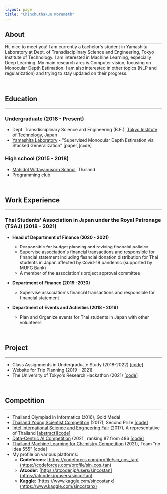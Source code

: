 ```yaml
---
layout: page
title: "Chinchuthakun Worameth"
---
```


## About
<hr style="height: 1px; margin:0; background-color: #848484">
Hi, nice to meet you! I am currently a bachelor's student in Yamashita Laboratory at Dept. of Transdisciplinary Science and Engineering, Tokyo Institute of Technology. I am interested in Machine Learning, especially Deep Learning. My main research area is Computer vision, focusing on Monocular Depth Estimation. I am also interested in other topics (NLP and regularization) and trying to stay updated on their progress.

&nbsp;
## Education
<hr style="height: 1px; margin:0; background-color: #848484">

### Undergraduate (2018 - Present)
 - Dept. Transdisciplinary Science and Engineering (B.E.), [Tokyo Institute of Technology](https://www.titech.ac.jp/english), Japan
 - [Yamashita Laboratory](http://www.ide.titech.ac.jp/~yylab/) - "Supervised Monocular Depth Estimation via Stacked Generalization" [paper][code]

### High school (2015 - 2018)
 - [Mahidol Wittayanusorn School](https://www.mwit.ac.th/en/home/), Thailand
 - Programming club

&nbsp;
## Work Experience
<hr style="height: 1px; margin:0; background-color: #848484">

### Thai Students’ Association in Japan under the Royal Patronage (TSAJ) (2018 - 2021)
 - **Head of Department of Finance (2020 - 2021)**
    - Responsible for budget planning and revising financial policies
    - Supervise association's financial transactions and responsible for financial statement including financial donation distribution for Thai students in Japan affected by Covid-19 pandemic (supported by MUFG Bank)
    - A member of the association's project approval committee

 - **Department of Finance (2019 -2020)**
    - Supervise association's financial transactions and responsible for financial statement

- **Department of Events and Activities (2018 - 2019)**
    - Plan and Organize events for Thai students in Japan with other volunteers

&nbsp;
## Project
<hr style="height: 1px; margin:0; background-color: #848484">

- Class Assignments in Undergraduate Study (2018-2022) [[code]](https://github.com/sincostanx/Titech-Undergraduate)
- Website for Trip Planning (2019 - 2021)
- The University of Tokyo's Research Hackathon (2021) [[code]](https://github.com/sincostanx/UTokyo-Hackathon)

&nbsp;
## Competition
<hr style="height: 1px; margin:0; background-color: #848484">

- Thailand Olympiad in Informatics (2016), Gold Medal
- [Thailand Young Scientist Competition](https://www.nstda.or.th/ysc/) (2017), Second Prize [[code]](https://github.com/sincostanx/EmergencyDistribute-GA)
- [Intel International Science and Engineering Fair](https://www.societyforscience.org/isef/) (2017), A representative of Thailand [[abstract]](https://abstracts.societyforscience.org/Home/FullAbstract?Category=Any%20Category&Finalist=Chinchuthakun&AllAbstracts=True&FairCountry=Thailand&FairState=Any%20State&ProjectId=8808)[[code]](https://github.com/sincostanx/EmergencyDistribute-GA)
- [Data-Centric AI Competition](https://https-deeplearning-ai.github.io/data-centric-comp) (2021), ranking 87 from 486 [[code]](https://github.com/sincostanx/data-centric-comp)
- [Thailand Machine Learning for Chemistry Competition](https://tmlcc.cseathai.org/) (2021), Team "no idea 555" [code]
- My profile on various platforms:
    - **Codeforces**: [https://codeforces.com/profile/sin_cos_tan](https://codeforces.com/profile/sin_cos_tan)
    - **Atcoder**: [https://atcoder.jp/users/sincostan](https://atcoder.jp/users/sincostan)
    - **Kaggle**: [https://www.kaggle.com/sincostanx](https://www.kaggle.com/sincostanx)
